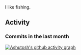 I like fishing.

## Activity

### Commits in the last month
[![Ashutosh's github activity graph](https://github-readme-activity-graph.vercel.app/graph?username=tsugumi-sys&theme=tokyo-night)](https://github.com/ashutosh00710/github-readme-activity-graph)
